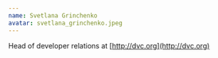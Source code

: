 ```yaml
---
name: Svetlana Grinchenko
avatar: svetlana_grinchenko.jpeg
---
```


Head of developer relations at [http://dvc.org](http://dvc.org)
